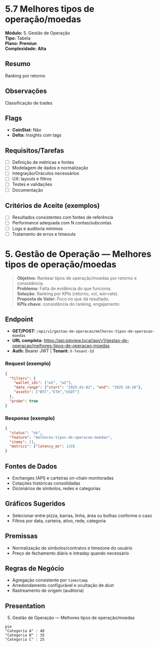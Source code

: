 # 5.7 Melhores tipos de operação/moedas

**Módulo:** 5. Gestão de Operação  
**Tipo:** Tabela  
**Plano:** **Premiun**  
**Complexidade:** **Alta**

## Resumo
Ranking por retorno

## Observações
Classificação de trades

## Flags
- **CoinStat:** Não
- **Delta:** Insights com tags

## Requisitos/Tarefas
- [ ] Definição de métricas e fontes
- [ ] Modelagem de dados e normalização
- [ ] Integração/Oráculos necessários
- [ ] UX: layouts e filtros
- [ ] Testes e validações
- [ ] Documentação

## Critérios de Aceite (exemplos)
- [ ] Resultados consistentes com fontes de referência
- [ ] Performance adequada com N contas/subcontas
- [ ] Logs e auditoria mínimos
- [ ] Tratamento de erros e timeouts

# 5. Gestão de Operação — Melhores tipos de operação/moedas

> **Objetivo:** Rankear tipos de operação/moedas por retorno e consistência.  
> **Problema:** Falta de evidência do que funciona.  
> **Solução:** Ranking por KPIs (retorno, vol, win‑rate).  
> **Proposta de Valor:** Foco no que dá resultado.  
> **KPIs chave:** consistência do ranking, engajamento

## Endpoint
- **GET/POST:** `/api/v1/gestao-de-operacao/melhores-tipos-de-operacao-moedas`  
- **URL completa:** <https://api.pipview.local/api/v1/gestao-de-operacao/melhores-tipos-de-operacao-moedas>  
- **Auth:** Bearer JWT | **Tenant:** `X-Tenant-Id`

### Request (exemplo)
```json
{
  "filters": {
    "wallet_ids": ["w1", "w2"],
    "date_range": {"start": "2025-01-01", "end": "2025-10-26"},
    "assets": ["BTC","ETH","USDT"]
  },
  "probe": true
}
```

### Response (exemplo)
```json
{
  "status": "ok",
  "feature": "melhores-tipos-de-operacao-moedas",
  "items": [],
  "metrics": {"latency_ms": 120}
}
```

## Fontes de Dados
- Exchanges (API) e carteiras on-chain monitoradas
- Cotações históricas consolidadas
- Dicionários de símbolos, redes e categorias

## Gráficos Sugeridos
- Selecionar entre pizza, barras, linha, área ou bolhas conforme o caso
- Filtros por data, carteira, ativo, rede, categoria

## Premissas
- Normalização de símbolos/contratos e timezone do usuário
- Preço de fechamento diário e intraday quando necessário

## Regras de Negócio
- Agregação consistente por `timestamp`
- Arredondamento configurável e ocultação de *dust*
- Rastreamento de origem (auditoria)

## Presentation
5. Gestão de Operação — Melhores tipos de operação/moedas

```mermaid
pie
"Categoria A" : 40
"Categoria B" : 35
"Categoria C" : 25
```

